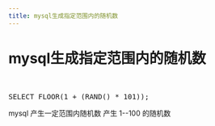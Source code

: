 ```yaml
---
title: mysql生成指定范围内的随机数
---
```


# mysql生成指定范围内的随机数

<p><br/></p><pre class="brush:as3;toolbar:false">SELECT&nbsp;FLOOR(1&nbsp;+&nbsp;(RAND()&nbsp;*&nbsp;101));</pre><p>mysql 产生一定范围内随机数 产生 1--100 的随机数<br/></p>



